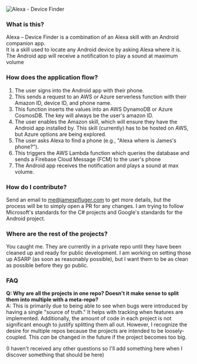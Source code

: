 ![Alexa - Device Finder](https://i.imgur.com/hhtczpR.png)

### What is this?  
Alexa – Device Finder is a combination of an Alexa skill with an Android companion app.  
It is a skill used to locate any Android device by asking Alexa where it is. The Android app will receive a notification to play a sound at maximum volume 

### How does the application flow?

1. The user signs into the Android app with their phone.
2. This sends a request to an AWS or Azure serverless function with their Amazon ID, device ID, and phone name.
3. This function inserts the values into an AWS DynamoDB or Azure CosmosDB. The key will always be the user's amazon ID.
4. The user enables the Amazon skill, which will ensure they have the Android app installed by. This skill (currently) has to be hosted on AWS, but Azure options are being explored.
5. The user asks Alexa to find a phone (e.g., "Alexa where is James's phone?").
6. This triggers the AWS Lambda function which queries the database and sends a Firebase Cloud Message (FCM) to the user's phone
7. The Android app receives the notification and plays a sound at max volume.


### How do I contribute?

Send an email to [me@jamespfluger.com](mailto:me@jamespfluger.com) to get more details, but  the process will be to simply open a PR for any changes. I am trying to follow Microsoft's standards for the C# projects and Google's standards for the Android project.

### Where are the rest of the projects?

You caught me. They are currently in a private repo until they have been cleaned up and ready for public development. I am working on setting those up ASARP (as soon as reasonably possible), but I want them to be as clean as possible before they go public.

### FAQ

**Q: Why are all the projects in one repo? Doesn't it make sense to split them into multiple with a meta-repo?**  
A: This is primarily due to being able to see when bugs were introduced by having a single "source of truth." It helps with tracking when features are implemented. Additionally, the amount of code in each project is not significant enough to justify splitting them all out. However, I recognize the desire for multiple repos because the projects are intended to be loosely-coupled. This *can* be changed in the future if the project becomes too big. 

(I haven't received any other questions so I'll add something here when I discover something that should be here)
